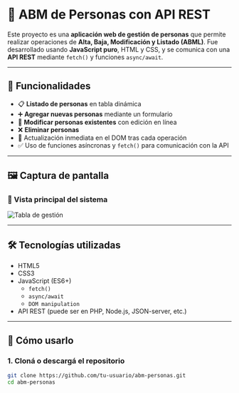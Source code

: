 # 🧾 ABM de Personas con API REST

Este proyecto es una **aplicación web de gestión de personas** que permite realizar operaciones de **Alta, Baja, Modificación y Listado (ABML)**. Fue desarrollado usando **JavaScript puro**, HTML y CSS, y se comunica con una **API REST** mediante `fetch()` y funciones `async/await`.

---

## 🚀 Funcionalidades

- 📋 **Listado de personas** en tabla dinámica
- ➕ **Agregar nuevas personas** mediante un formulario
- 📝 **Modificar personas existentes** con edición en línea
- ❌ **Eliminar personas**
- 🔄 Actualización inmediata en el DOM tras cada operación
- ✅ Uso de funciones asíncronas y `fetch()` para comunicación con la API

---

## 🖼️ Captura de pantalla

### 📌 Vista principal del sistema
![Tabla de gestión](https://hnlzagyadmtdaztbcwzd.supabase.co/storage/v1/object/public/comidas//Captura%20de%20pantalla%202025-07-21%20121629.png)


---



## 🛠️ Tecnologías utilizadas

- HTML5
- CSS3
- JavaScript (ES6+)
  - `fetch()`
  - `async/await`
  - `DOM manipulation`
- API REST (puede ser en PHP, Node.js, JSON-server, etc.)

---

## 📌 Cómo usarlo

### 1. Cloná o descargá el repositorio

```bash
git clone https://github.com/tu-usuario/abm-personas.git
cd abm-personas